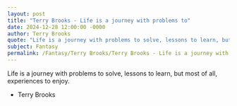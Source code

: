 ```yaml
---
layout: post
title: "Terry Brooks - Life is a journey with problems to"
date: 2024-12-28 12:00:00 -0000
author: Terry Brooks
quote: "Life is a journey with problems to solve, lessons to learn, but most of all, experiences to enjoy."
subject: Fantasy
permalink: /Fantasy/Terry Brooks/Terry Brooks - Life is a journey with problems to
---
```


Life is a journey with problems to solve, lessons to learn, but most of all, experiences to enjoy.

- Terry Brooks
